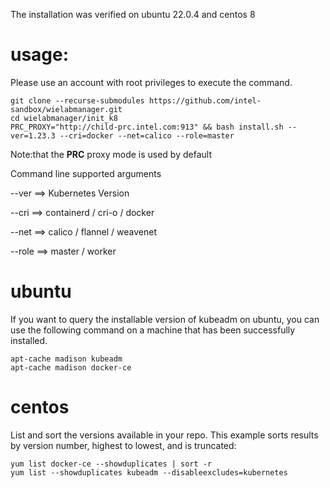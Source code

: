 The installation was verified on ubuntu 22.0.4 and centos 8 

#  usage:
Please use an account with root privileges to execute the command.
```
git clone --recurse-submodules https://github.com/intel-sandbox/wielabmanager.git
cd wielabmanager/init_k8
PRC_PROXY="http://child-prc.intel.com:913" && bash install.sh --ver=1.23.3 --cri=docker --net=calico --role=master 
```
Note:that the **PRC** proxy mode is used by default

Command line supported arguments

--ver ==> Kubernetes Version

--cri ==> containerd / cri-o / docker

--net ==> calico / flannel / weavenet

--role ==> master / worker

# ubuntu
If you want to query the installable version of kubeadm on ubuntu, you can use the following command on a machine that has been successfully installed.

```
apt-cache madison kubeadm
apt-cache madison docker-ce
```
# centos
List and sort the versions available in your repo. This example sorts results by version number, highest to lowest, and is truncated:
```
yum list docker-ce --showduplicates | sort -r
yum list --showduplicates kubeadm --disableexcludes=kubernetes
```
